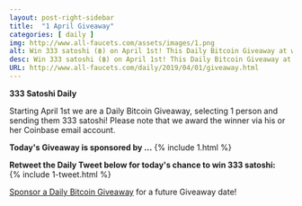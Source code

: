 ```yaml
---
layout: post-right-sidebar
title:  "1 April Giveaway"
categories: [ daily ]
img: http://www.all-faucets.com/assets/images/1.png
alt: Win 333 satoshi (฿) on April 1st! This Daily Bitcoin Giveaway at www.all-faucets.com is sponsored by Crypto Mining Game.
desc: Win 333 satoshi (฿) on April 1st! This Daily Bitcoin Giveaway at www.all-faucets.com is sponsored by Crypto Mining Game.
URL: http://www.all-faucets.com/daily/2019/04/01/giveaway.html
---
```

**333 Satoshi Daily**

Starting April 1st we are a Daily Bitcoin Giveaway, selecting 1 person and sending them 333 satoshi! Please note that we award the winner via his or her Coinbase email account.

<b>Today's Giveaway is sponsored by ...</b>
{% include  1.html %}

<b>Retweet the Daily Tweet below for today's chance to win 333 satoshi:</b><br>
{% include  1-tweet.html %}

<a href="http://www.all-faucets.com/daily/2019/03/29/giveaway-sponsorship.html">Sponsor a Daily Bitcoin Giveaway</a> for a future Giveaway date!
